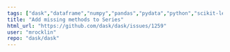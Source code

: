 ```yaml
---
tags: ["dask","dataframe","numpy","pandas","pydata","python","scikit-learn","scipy"]
title: "Add missing methods to Series"
html_url: "https://github.com/dask/dask/issues/1259"
user: "mrocklin"
repo: "dask/dask"
---
```


